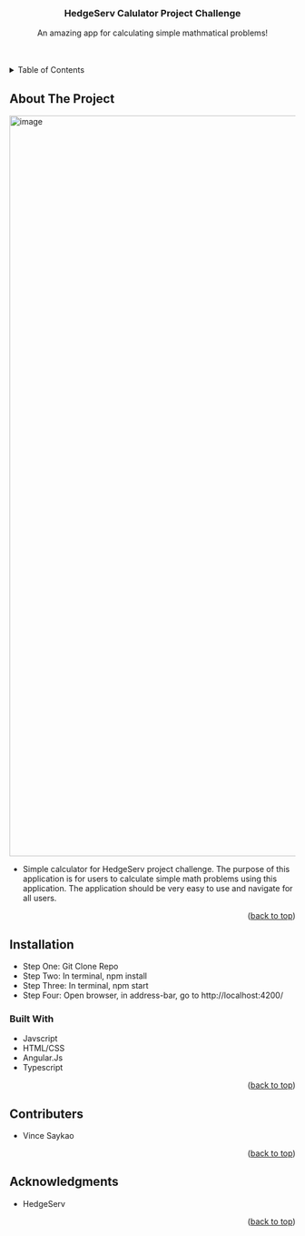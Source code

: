 

<div id="top"></div>
<!--
*** Thanks for checking out the Best-README-Template. If you have a suggestion
*** that would make this better, please fork the repo and create a pull request
*** or simply open an issue with the tag "enhancement".
*** Don't forget to give the project a star!
*** Thanks again! Now go create something AMAZING! :D
-->



<!-- PROJECT SHIELDS -->
<!--





<!-- PROJECT LOGO -->
<br />
<div align="center">

  <h3 align="center">HedgeServ Calulator Project Challenge</h3>

  <p align="center">
    An amazing app for calculating simple mathmatical problems!
    <br />
    <br />
    <br />

  </p>
</div>



<!-- TABLE OF CONTENTS -->
<details>
  <summary>Table of Contents</summary>
  <ol>
    <li>
      <ul>
        <a href="#built-with">Built With</a>
      </ul>
    </li>
    <li>
      <ul>
        <a href="#installation">Installation</a>
      </ul>
    </li>
    <li><a href="#contributing">Contributing</a></li>
    <li><a href="#acknowledgments">Acknowledgments</a></li>
  </ol>
</details>



<!-- ABOUT THE PROJECT -->
## About The Project


<img width="1303" alt="image" src="https://user-images.githubusercontent.com/90466599/174649563-970ab03e-5744-4fc9-acd9-3edf22819fdc.png">


  - Simple calculator for HedgeServ project challenge. The purpose of this application is for users to calculate simple math problems using this application. The application should be very easy to use and navigate for all users. 



<p align="right">(<a href="#top">back to top</a>)</p>

## Installation
* Step One: Git Clone Repo
* Step Two: In terminal, npm install
* Step Three: In terminal, npm start
* Step Four: Open browser, in address-bar, go to http://localhost:4200/ 



### Built With

* Javscript
* HTML/CSS
* Angular.Js
* Typescript

<p align="right">(<a href="#top">back to top</a>)</p>






<!-- CONTRIBUTING -->
## Contributers

* Vince Saykao




<p align="right">(<a href="#top">back to top</a>)</p>







<!-- ACKNOWLEDGMENTS -->
## Acknowledgments

* HedgeServ



<p align="right">(<a href="#top">back to top</a>)</p>



<!-- MARKDOWN LINKS & IMAGES -->
<!-- https://www.markdownguide.org/basic-syntax/#reference-style-links -->
[contributors-shield]: https://img.shields.io/github/contributors/othneildrew/Best-README-Template.svg?style=for-the-badge
[contributors-url]: https://github.com/othneildrew/Best-README-Template/graphs/contributors
[forks-shield]: https://img.shields.io/github/forks/othneildrew/Best-README-Template.svg?style=for-the-badge
[forks-url]: https://github.com/othneildrew/Best-README-Template/network/members
[stars-shield]: https://img.shields.io/github/stars/othneildrew/Best-README-Template.svg?style=for-the-badge
[stars-url]: https://github.com/othneildrew/Best-README-Template/stargazers
[issues-shield]: https://img.shields.io/github/issues/othneildrew/Best-README-Template.svg?style=for-the-badge
[issues-url]: https://github.com/othneildrew/Best-README-Template/issues
[license-shield]: https://img.shields.io/github/license/othneildrew/Best-README-Template.svg?style=for-the-badge
[license-url]: https://github.com/othneildrew/Best-README-Template/blob/master/LICENSE.txt
[linkedin-shield]: https://img.shields.io/badge/-LinkedIn-black.svg?style=for-the-badge&logo=linkedin&colorB=555
[linkedin-url]: https://linkedin.com/in/othneildrew
[product-screenshot]: images/screenshot.png
